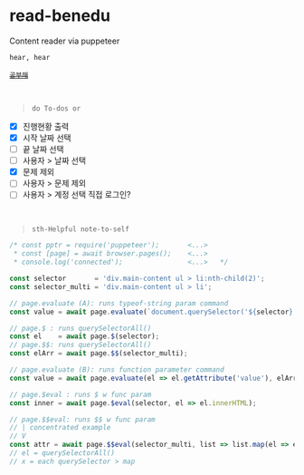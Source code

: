 # read-benedu

Content reader via puppeteer

`hear, hear`

[~~`공부해`~~](https://benedu.co.kr/StudentHome)

<br>

> `do To-dos or`

- [x] 진행현황 출력
- [x] 시작 날짜 선택
- [ ] 끝 날짜 선택
- [ ] 사용자 > 날짜 선택
- [x] 문제 제외
- [ ] 사용자 > 문제 제외
- [ ] 사용자 > 계정 선택 직접 로그인?

<br>

> `sth-Helpful note-to-self`

```javascript
/* const pptr = require('puppeteer');       <...>
 * const [page] = await browser.pages();    <...>
 * console.log('connected');                <...>   */

const selector       = 'div.main-content ul > li:nth-child(2)';
const selector_multi = 'div.main-content ul > li';

// page.evaluate (A): runs typeof-string param command
const value = await page.evaluate(`document.querySelector('${selector}').getAttribute('value')`);

// page.$ : runs querySelectorAll()
const el    = await page.$(selector);
// page.$$: runs querySelectorAll()
const elArr = await page.$$(selector_multi);

// page.evaluate (B): runs function parameter command
const value = await page.evaluate(el => el.getAttribute('value'), elArr);

// page.$eval : runs $ w func param
const inner = await page.$eval(selector, el => el.innerHTML);

// page.$$eval: runs $$ w func param
// | concentrated example
// V
const attr = await page.$$eval(selector_multi, list => list.map(el => el.getAttribute('value')));
// el = querySelectorAll()
// x = each querySelector > map
```
